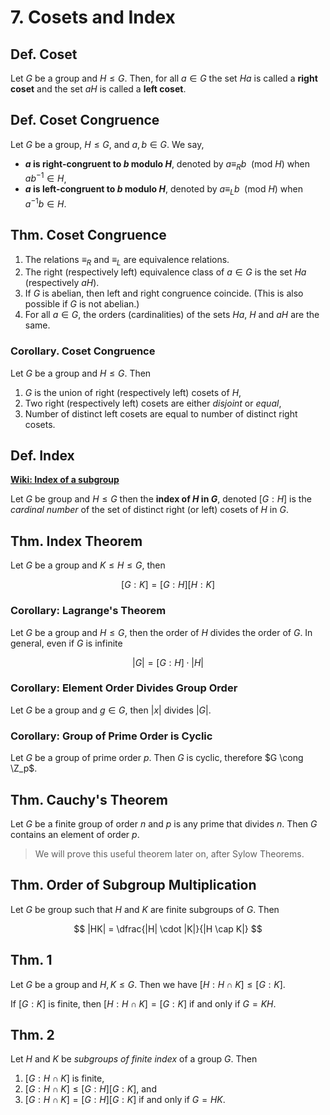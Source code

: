 # 7. Cosets and Index

## Def. Coset

Let $G$ be a group and $H \leq G$. Then, for all $a \in G$ the set $Ha$ is called a **right coset** and the set $aH$ is called a **left coset**.

## Def. Coset Congruence

Let $G$ be a group, $H \leq G$, and $a,b \in G$. We say,

* **$a$ is right-congruent to $b$ modulo $H$**, denoted by $a \equiv_{R} b \enspace (\text{mod } H)$ when $ab^{-1} \in H$,
* **$a$ is left-congruent to $b$ modulo $H$**, denoted by $a \equiv_{L} b \enspace (\text{mod } H)$ when $a^{-1}b \in H$.

## Thm. Coset Congruence

1. The relations $\equiv_R$ and $\equiv_L$ are equivalence relations.
2. The right (respectively left) equivalence class of $a \in G$ is the set $Ha$ (respectively $aH$).
3. If $G$ is abelian, then left and right congruence coincide. (This is also possible if $G$ is not abelian.)
4. For all $a \in G$, the orders (cardinalities) of the sets $Ha$, $H$ and $aH$ are the same.

### Corollary. Coset Congruence

Let $G$ be a group and $H \leq G$. Then

1. $G$ is the union of right (respectively left) cosets of $H$,
2. Two right (respectively left) cosets are either _disjoint_ or _equal_,
3. Number of distinct left cosets are equal to number of distinct right cosets.

## Def. Index

[**Wiki: Index of a subgroup**](https://en.wikipedia.org/wiki/Index_of_a_subgroup)

Let $G$ be group and $H \leq G$ then the **index of $H$ in $G$**, denoted $[G:H]$ is the _cardinal number_ of the set of distinct right (or left) cosets of $H$ in $G$.

## Thm. Index Theorem

Let $G$ be a group and $K \leq H \leq G$, then

$$
[G:K] = [G:H][H:K]
$$

### Corollary: Lagrange's Theorem

Let $G$ be a group and $H \leq G$, then the order of $H$ divides the order of $G$. In general, even if $G$ is infinite

$$
|G| = [G:H] \cdot |H|
$$

### Corollary: Element Order Divides Group Order

Let $G$ be a group and $g \in G$, then $|x|$ divides $|G|$.

### Corollary: Group of Prime Order is Cyclic

Let $G$ be a group of prime order $p$. Then $G$ is cyclic, therefore $G \cong \Z_p$.

## Thm. Cauchy's Theorem

Let $G$ be a finite group of order $n$ and $p$ is any prime that divides $n$. Then $G$ contains an element of order $p$.

> We will prove this useful theorem later on, after Sylow Theorems.

## Thm. Order of Subgroup Multiplication

Let $G$ be group such that $H$ and $K$ are finite subgroups of $G$. Then

$$
|HK| = \dfrac{|H| \cdot |K|}{|H \cap K|}
$$

## Thm. 1

Let $G$ be a group and $H,K \leq G$. Then we have $[H:H \cap K] \leq [G:K]$.

If $[G:K]$ is finite, then $[H:H \cap K]=[G:K]$ if and only if $G=KH$.

## Thm. 2

Let $H$ and $K$ be _subgroups of finite index_ of a group $G$. Then

1. $[G:H \cap K]$ is finite,
2. $[G:H \cap K] \leq [G:H][G:K]$, and
3. $[G:H \cap K] = [G:H][G:K]$ if and only if $G = HK$.
